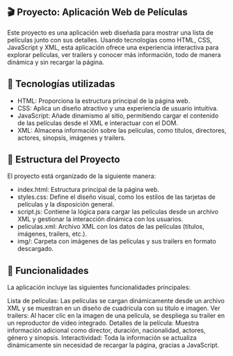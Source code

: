## 🎬 Proyecto: Aplicación Web de Películas
Este proyecto es una aplicación web diseñada para mostrar una lista de películas junto con sus detalles. Usando tecnologías como HTML, CSS, JavaScript y XML, esta aplicación ofrece una experiencia interactiva para explorar películas, ver trailers y conocer más información, todo de manera dinámica y sin recargar la página.

## 🚀 Tecnologías utilizadas
- HTML: Proporciona la estructura principal de la página web.
- CSS: Aplica un diseño atractivo y una experiencia de usuario intuitiva.
- JavaScript: Añade dinamismo al sitio, permitiendo cargar el contenido de las películas desde el XML e interactuar con el DOM.
- XML: Almacena información sobre las películas, como títulos, directores, actores, sinopsis, imágenes y trailers.

## 📂 Estructura del Proyecto
El proyecto está organizado de la siguiente manera:

- index.html: Estructura principal de la página web.
- styles.css: Define el diseño visual, como los estilos de las tarjetas de películas y la disposición general.
- script.js: Contiene la lógica para cargar las películas desde un archivo XML y gestionar la interacción dinámica con los usuarios.
- peliculas.xml: Archivo XML con los datos de las películas (títulos, imágenes, trailers, etc.).
- img/: Carpeta con imágenes de las películas y sus trailers en formato descargado.
  
## 📜 Funcionalidades
La aplicación incluye las siguientes funcionalidades principales:

Lista de películas: Las películas se cargan dinámicamente desde un archivo XML y se muestran en un diseño de cuadrícula con su título e imagen.
Ver trailers: Al hacer clic en la imagen de una película, se despliega su trailer en un reproductor de video integrado.
Detalles de la película: Muestra información adicional como director, duración, nacionalidad, actores, género y sinopsis.
Interactividad: Toda la información se actualiza dinámicamente sin necesidad de recargar la página, gracias a JavaScript.
